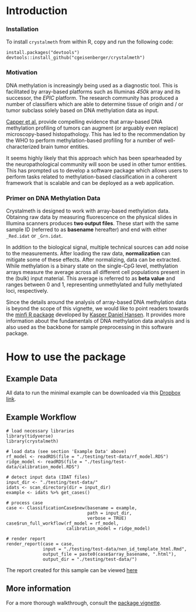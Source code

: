 # Introduction

### Installation 

To install `crystalmeth` from within R, copy and run the following code:

```{r}
install.packages("devtools")
devtools::install_github("cgeisenberger/crystalmeth")
```


### Motivation 

DNA methylation is increasingly being used as a diagnostic tool. This is 
facilitated by array-based platforms such as Illuminas *450k* array
and its successor, the *EPIC* platform. The research community has produced
a number of classifiers which are able to determine tissue of origin and / or 
tumor subclass solely based on DNA methylation data as input.  

[Capper et al.](https://www.nature.com/articles/nature26000) provide compelling
evidence that array-based DNA methylation profiling of tumors can augment
(or arguably even replace) microscopy-based histopathology.
This has led to the recommendation by the WHO to perform methylation-based
profiling for a number of well-characterized brain tumor entities.

It seems highly likely that this approach which has been spearheaded by the
neuropathological community will soon be used in other tumor entities.
This has prompted us to develop a software package which allows users to
perform tasks related to methylation-based classification
in a coherent framework that is scalable and can be deployed as a web application. 


### Primer on DNA Methylation Data

Crystalmeth is designed to work with array-based methylation data. Obtainng raw data by measuring fluorescence on the physical slides in Illumina scanners produces **two output files**. These start with the same sample ID (referred to as **basename** hereafter) and end with either `_Red.idat` or `_Grn.idat`.

In addition to the biological signal, multiple technical sources can add noise to the measurements. After loading the raw data, **normalization** can mitigate some of these effects. After normalizing, data can be extracted. While methylation is a binary state on the single-CpG level, methylation arrays measure the average across all different cell populations present in the (bulk) input material. This average is referred to as **beta value** and ranges between 0 and 1, representing unmethylated and fully methylated loci, respectively. 

Since the details around the analysis of array-based DNA methylation data is beyond the scope of this vignette, we would like to point readers towards the [minfi R package](https://bioconductor.org/packages/release/bioc/html/minfi.html) developed by [Kasper Daniel Hansen](http://www.hansenlab.org). It provides more information about the fundamentals of DNA methylation data analysis and is also used as the backbone for sample preprocessing in this software package.



# How to use the package


## Example Data

All data to run the minimal example can be downloaded via this [Dropbox link](https://www.dropbox.com/s/tub92yz8gig7hdk/20200826_test_data_nen_id.zip?dl=0).


## Example Workflow

```{r}
# load necessary libraries
library(tidyverse)
library(crystalmeth)

# load data (see section 'Example Data' above)
rf_model <- readRDS(file = "./testing/test-data/rf_model.RDS")
ridge_model <- readRDS(file = "./testing/test-data/calibration_model.RDS")

# detect input data (IDAT files)
input_dir <- "./testing/test-data/"
idats <- scan_directory(dir = input_dir)
example <- idats %>% get_cases()

# process case
case <- ClassificationCase$new(basename = example,
                               path = input_dir,
                               verbose = TRUE)
case$run_full_workflow(rf_model = rf_model,
                       calibration_model = ridge_model)

# render report
render_report(case = case,
              input = "./testing/test-data/nen_id_template_html.Rmd",
              output_file = paste0(case$array_basename, ".html"),
              output_dir = "./testing/test-data/")
```

The report created for this sample can be viewed [here](https://htmlpreview.github.io/?https://github.com/cgeisenberger/crystalmeth/blob/master/readme/GSM2309170_200134080018_R03C01.html)


## More information

For a more thorough walkthrough, consult the [package vignette](./included/vignette.pdf).

